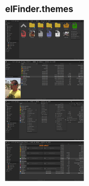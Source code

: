 # elFinder.themes

<a href="https://github.com/johnfort/elFinder.themes/raw/master/Screenshorts/Main-view-icons.png" target="_blank"><img src="https://github.com/johnfort/elFinder.themes/raw/master/Screenshorts/Main-view-icons.png" width="256"/></a>
<a href="https://github.com/johnfort/elFinder.themes/raw/master/Screenshorts/Main-view-list.png" target="_blank"><img src="https://github.com/johnfort/elFinder.themes/raw/master/Screenshorts/Main-view-list.png" width="256"/></a>
<a href="https://github.com/johnfort/elFinder.themes/raw/master/Screenshorts/Contextmenu.png" target="_blank"><img src="https://github.com/johnfort/elFinder.themes/raw/master/Screenshorts/Contextmenu.png" width="256"/></a>
<a href="https://github.com/johnfort/elFinder.themes/raw/master/Screenshorts/Dialogs-notify.png" target="_blank"><img src="https://github.com/johnfort/elFinder.themes/raw/master/Screenshorts/Dialogs-notify.png" width="256"/></a>
